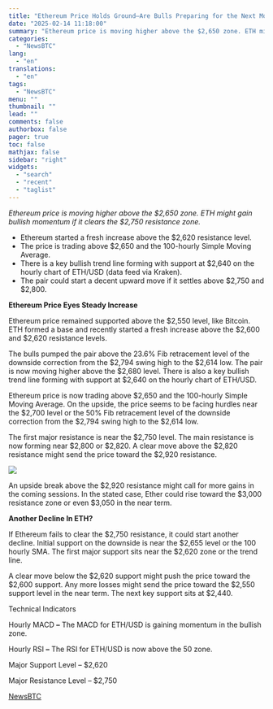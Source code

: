 ```yaml
---
title: "Ethereum Price Holds Ground—Are Bulls Preparing for the Next Move?"
date: "2025-02-14 11:18:00"
summary: "Ethereum price is moving higher above the $2,650 zone. ETH might gain bullish momentum if it clears the $2,750 resistance zone.Ethereum started a fresh increase above the $2,620 resistance level.The price is trading above $2,650 and the 100-hourly Simple Moving Average.There is a key bullish trend line forming with support..."
categories:
  - "NewsBTC"
lang:
  - "en"
translations:
  - "en"
tags:
  - "NewsBTC"
menu: ""
thumbnail: ""
lead: ""
comments: false
authorbox: false
pager: true
toc: false
mathjax: false
sidebar: "right"
widgets:
  - "search"
  - "recent"
  - "taglist"
---
```


*Ethereum price is moving higher above the $2,650 zone. ETH might gain bullish momentum if it clears the $2,750 resistance zone.*

* Ethereum started a fresh increase above the $2,620 resistance level.
* The price is trading above $2,650 and the 100-hourly Simple Moving Average.
* There is a key bullish trend line forming with support at $2,640 on the hourly chart of ETH/USD (data feed via Kraken).
* The pair could start a decent upward move if it settles above $2,750 and $2,800.

**Ethereum Price Eyes Steady Increase**

Ethereum price remained supported above the $2,550 level, like Bitcoin. ETH formed a base and recently started a fresh increase above the $2,600 and $2,620 resistance levels.

The bulls pumped the pair above the 23.6% Fib retracement level of the downside correction from the $2,794 swing high to the $2,614 low. The pair is now moving higher above the $2,680 level. There is also a key bullish trend line forming with support at $2,640 on the hourly chart of ETH/USD.

Ethereum price is now trading above $2,650 and the 100-hourly Simple Moving Average. On the upside, the price seems to be facing hurdles near the $2,700 level or the 50% Fib retracement level of the downside correction from the $2,794 swing high to the $2,614 low.

The first major resistance is near the $2,750 level. The main resistance is now forming near $2,800 or $2,820. A clear move above the $2,820 resistance might send the price toward the $2,920 resistance.

![](https://s3.tradingview.com/news/image/newsbtc:7b37786d7094b-7f9f60be90515f93d5c3ff77b8dffdf2-resized.jpeg)

An upside break above the $2,920 resistance might call for more gains in the coming sessions. In the stated case, Ether could rise toward the $3,000 resistance zone or even $3,050 in the near term.

**Another Decline In ETH?**

If Ethereum fails to clear the $2,750 resistance, it could start another decline. Initial support on the downside is near the $2,655 level or the 100 hourly SMA. The first major support sits near the $2,620 zone or the trend line.

A clear move below the $2,620 support might push the price toward the $2,600 support. Any more losses might send the price toward the $2,550 support level in the near term. The next key support sits at $2,440.

Technical Indicators

Hourly MACD **–** The MACD for ETH/USD is gaining momentum in the bullish zone.

Hourly RSI **–** The RSI for ETH/USD is now above the 50 zone.

Major Support Level – $2,620

Major Resistance Level – $2,750

[NewsBTC](https://www.tradingview.com/news/newsbtc:7b37786d7094b:0-ethereum-price-holds-ground-are-bulls-preparing-for-the-next-move/)
